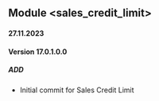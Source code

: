 ## Module <sales_credit_limit>

#### 27.11.2023
#### Version 17.0.1.0.0
##### ADD
- Initial commit for Sales Credit Limit
